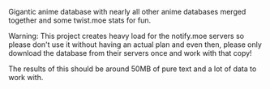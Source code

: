 Gigantic anime database with nearly all other anime databases merged together and some twist.moe stats for fun.

Warning: This project creates heavy load for the notify.moe servers so please don't use it without having an actual plan and even then, please only download the database from their servers once and work with that copy!

The results of this should be around 50MB of pure text and a lot of data to work with.